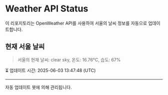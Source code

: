 
# Weather API Status

이 리포지토리는 OpenWeather API를 사용하여 서울의 날씨 정보를 자동으로 업데이트합니다.

## 현재 서울 날씨
> 서울의 현재 날씨: clear sky, 온도: 16.76°C, 습도: 67%

⏳ 업데이트 시간: 2025-06-03 13:47:48 (UTC)

---
자동 업데이트 봇에 의해 관리됩니다.
